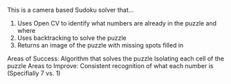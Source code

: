 This is a camera based Sudoku solver that...

1. Uses Open CV to identify what numbers are already in the puzzle and where
2. Uses backtracking to solve the puzzle
3. Returns an image of the puzzle with missing spots filled in

Areas of Success:
  Algorithm that solves the puzzle
  Isolating each cell of the puzzle
Areas to Improve:
  Consistent recognition of what each number is (Specifially 7 vs. 1)

